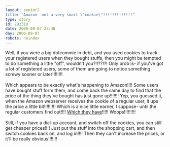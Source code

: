 ```yaml
---
layout: senior2
title: "Amazon- not a very smart \"cookie\"!!!!!!!!!!!!!"
type: story
id: 792318
date: 2000-09-07 23:48
day: 2000-09-07
robots: noindex
---
```

Well, if you were a big dotcommie in debt, and you used cookies to track your registered users when they bought stuffs, then you might be tempted to do something a little "off", wouldn't you?!!??!?! Only prob is- if you've got a lot of registered users, some of them are going to notice something screwy sooner or later!!!!!!!!<br/> <br/>Which appears to be exactly what's happening to Amazon!!!! Some users have bought stuff form them, and come back the same day to find that the price of the thing they've bought has just gone up!!!!!!! Yep, you guessed it, when the Amazon webserver receives the cookie of a regular user, it ups the price a little bit!!!!!!!!! Which is a nice little earner, I suppose- until the regular customers find out!!!! <a href="http://www.theregister.co.uk/content/1/13069.html">Which they have</a>!!!!! Woops!!!!!!!!!<br/> <br/>Still, if you have a dial-up account, and switch off the cookies, you can still get cheaper prices!!!! Just put the stuff into the shopping cart, and then switch cookies back on, and log in!!!! Then they can't increase the prices, or it'll be really obvious!!!!!!!
